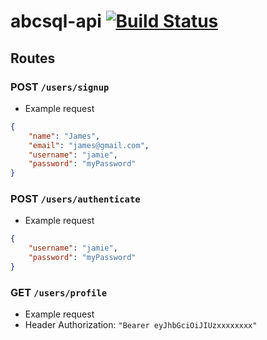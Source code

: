 # abcsql-api [![Build Status](https://travis-ci.com/thehurricanes/abcsql-api.svg?logo=travis)](https://travis-ci.org/TheHurricanes/runit-api)

## Routes

### POST `/users/signup`

- Example request

```json
{
	"name": "James",
	"email": "james@gmail.com",
	"username": "jamie",
	"password": "myPassword"
}
```

### POST `/users/authenticate`

- Example request 

```json
{
	"username": "jamie",
	"password": "myPassword"
}
```

### GET `/users/profile`

- Example request
- Header Authorization: `"Bearer eyJhbGciOiJIUzxxxxxxxx"`